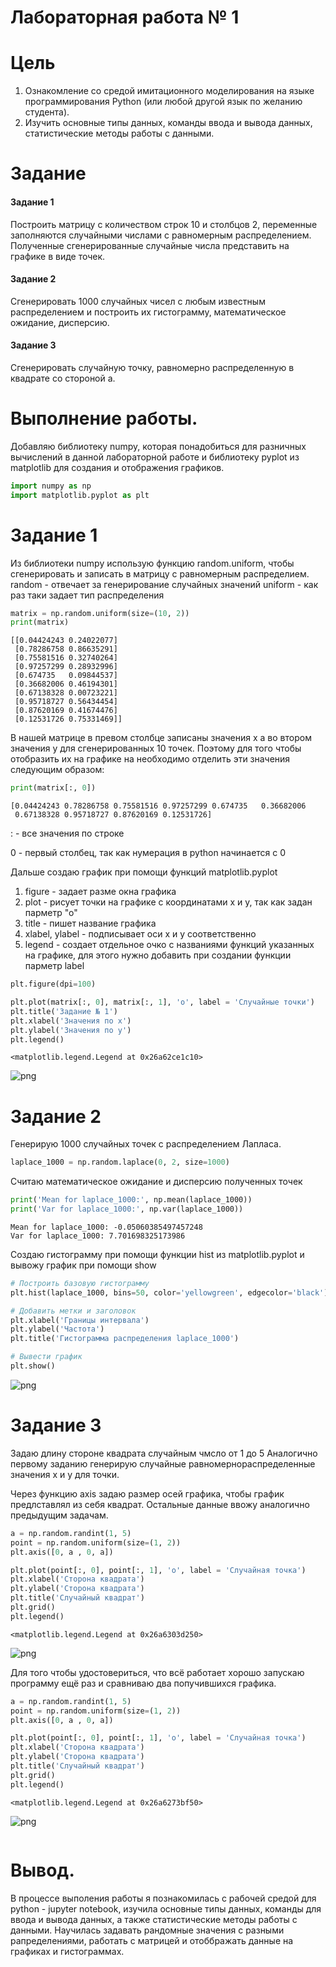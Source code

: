# Лабораторная работа № 1

# Цель

1. Ознакомление со средой имитационного моделирования на языке программирования
Python (или любой другой язык по желанию студента).
2. Изучить основные типы данных, команды ввода и вывода данных, статистические
методы работы с данными.

# Задание

#### Задание 1 

Построить матрицу c количеством строк 10 и столбцов 2, переменные
заполняются случайными числами с равномерным распределением.
Полученные сгенерированные случайные числа представить на графике в
виде точек.

#### Задание 2 

Сгенерировать 1000 случайных чисел с любым известным распределением
и построить их гистограмму, математическое ожидание, дисперсию.

#### Задание 3 

Сгенерировать случайную точку, равномерно распределенную в квадрате
со стороной а. 

# Выполнение работы.

Добавляю библиотеку numpy, которая понадобиться для разничных вычислений в данной лабораторной работе и библиотеку pyplot из matplotlib для создания и отображения графиков.


```python
import numpy as np
import matplotlib.pyplot as plt
```

# Задание 1

Из библиотеки numpy использую функцию random.uniform, чтобы сгенерировать и записать в матрицу с равномерным распределием.
random - отвечает за генерирование случайных значений
uniform - как раз таки задает тип распределения


```python
matrix = np.random.uniform(size=(10, 2))
print(matrix)
```

    [[0.04424243 0.24022077]
     [0.78286758 0.86635291]
     [0.75581516 0.32740264]
     [0.97257299 0.28932996]
     [0.674735   0.09844537]
     [0.36682006 0.46194301]
     [0.67138328 0.00723221]
     [0.95718727 0.56434454]
     [0.87620169 0.41674476]
     [0.12531726 0.75331469]]
    

В нашей матрице в превом столбце записаны значения х а во втором значения у для сгенерированных 10 точек.
Поэтому для того чтобы отобразить их на графике на необходимо отделить эти значения следующим образом:


```python
print(matrix[:, 0])
```

    [0.04424243 0.78286758 0.75581516 0.97257299 0.674735   0.36682006
     0.67138328 0.95718727 0.87620169 0.12531726]
    

: - все значения по строке

0 - первый столбец, так как нумерация в python начинается с 0

Дальше создаю график при помощи функций matplotlib.pyplot

1. figure - задает разме окна графика
2. plot - рисует точки на графике с координатами х и у, так как задан парметр "о"
3. title - пишет название графика
4. xlabel, ylabel - подписывает оси x и y соответственно
5. legend - создает отдельное очко с названиями функций указанных на графике, для этого нужно добавить при создании функции парметр label


```python
plt.figure(dpi=100) 

plt.plot(matrix[:, 0], matrix[:, 1], 'o', label = 'Случайные точки')
plt.title('Задание № 1')
plt.xlabel('Значения по x')
plt.ylabel('Значения по y')
plt.legend()
```




    <matplotlib.legend.Legend at 0x26a62ce1c10>




    
![png](output_7_1.png)
    


# Задание 2
Генерирую 1000 случайных точек с распределением Лапласа.


```python
laplace_1000 = np.random.laplace(0, 2, size=1000)
```

Считаю математическое ожидание и дисперсию полученных точек


```python
print('Mean for laplace_1000:', np.mean(laplace_1000))
print('Var for laplace_1000:', np.var(laplace_1000))
```

    Mean for laplace_1000: -0.05060385497457248
    Var for laplace_1000: 7.701698325173986
    

Создаю гистограмму при помощи функции hist из matplotlib.pyplot и вывожу график при помощи show


```python
# Построить базовую гистограмму
plt.hist(laplace_1000, bins=50, color='yellowgreen', edgecolor='black')

# Добавить метки и заголовок
plt.xlabel('Границы интервала')
plt.ylabel('Частота')
plt.title('Гистограмма распределения laplace_1000')

# Вывести график
plt.show()
```


    
![png](output_13_0.png)
    


# Задание 3

Задаю длину стороне квадрата случайным чмсло от 1 до 5
Аналогично первому заданию генерирую случайные равномернораспределенные значения х и у для точки.

Через функцию axis задаю размер осей графика, чтобы график предлставлял из себя квадрат.
Остальные данные ввожу аналогично предыдущим задачам.


```python
a = np.random.randint(1, 5)
point = np.random.uniform(size=(1, 2))
plt.axis([0, a , 0, a])

plt.plot(point[:, 0], point[:, 1], 'o', label = 'Случайная точка')
plt.xlabel('Сторона квадрата')
plt.ylabel('Сторона квадрата')
plt.title('Случайный квадрат')
plt.grid()
plt.legend()
```




    <matplotlib.legend.Legend at 0x26a6303d250>




    
![png](output_16_1.png)
    


Для того чтобы удостовериться, что всё работает хорошо запускаю программу ещё раз и сравниваю два попучившихся графика.


```python
a = np.random.randint(1, 5)
point = np.random.uniform(size=(1, 2))
plt.axis([0, a , 0, a])

plt.plot(point[:, 0], point[:, 1], 'o', label = 'Случайная точка')
plt.xlabel('Сторона квадрата')
plt.ylabel('Сторона квадрата')
plt.title('Случайный квадрат')
plt.grid()
plt.legend()
```




    <matplotlib.legend.Legend at 0x26a6273bf50>




    
![png](output_18_1.png)
    



```python

```

# Вывод.

В процессе выполения работы я познакомилась с рабочей средой для python - jupyter notebook, изучила основные типы данных, команды для ввода и вывода данных, а также статистические
методы работы с данными. Научилась задавать рандомные значения с разными рапределениями, работать с матрицей и отоббражать данные на графиках и гистограммах.

